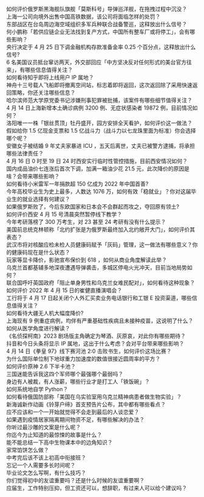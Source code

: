 如何评价俄罗斯黑海舰队旗舰「莫斯科号」导弹巡洋舰，在拖拽过程中沉没？  
上海一公司向境外出售中国高铁数据，该公司将面临怎样的处罚？  
东部战区在台岛周边海空域组织多军兵种联合战备警巡，这释放出什么信号？  
何小鹏称「若供应链企业无法找到复产方式，中国所有整车厂或将停工」，会有哪些影响？  
央行决定于 4 月 25 日下调金融机构存款准备金率 0.25 个百分点，这释放出什么信号?  
6 名美国议员抵台窜访两天，外交部回应「中方坚决反对任何形式的美台官方往来」，有哪些信息值得关注？  
如何看待知乎即将上线用户 IP 属地？  
神舟十三号载人飞船即将撤离空间站，标志着即将返回，这次返回除了采用快速返回策略，你还关注哪些信息？  
哈尔滨师范大学原党委书记涉嫌刑事犯罪被批捕，该案件有哪些细节值得关注？  
4 月 14 日上海新增本土确诊病例 3200 例、无症状感染者 19872 例，目前情况如何？  
洛阳唯一一株「银丝贯顶」牡丹盛开，园方安排全天看护，如何评价这一做法？  
假如给你 1.5 亿现金支票和 1.5 亿战斗力（战斗力以七龙珠里面为标准）你会选择哪个呢？  
安徽女子被结婚 9 年丈夫家暴进 ICU ，五天后离世，丈夫已被警方逮捕，将承担哪些法律责任？  
4 月 16 日 0 时至 19 日 24 时西安实行临时性管控措施，目前西安情况如何？  
国内成品油价七连涨后首次下调，加满一箱油少花 21.5 元，此次降价的原因是啥？会带来哪些影响？  
如何看待小米雷军一年捐款超 150 亿成为 2022 年中国首善?  
今年高校毕业生为史上最多，人数达 1076 万，如何有效「稳就业」？你对这届毕业生的就业选择有何建议？  
如果俄罗斯败了，今后东欧国家和日本会不会群起而攻之，夺回原有领土?  
如何评价西安 4 月 15 号清晨突然暂停线下教学？  
今年考研落榜了 300 万考生，对 23 甚至 24 考研有没有什么提示？  
美国前总统克林顿称「北约扩张是为俄罗斯最终加入北约敞开大门」，如何评价其表态？  
武汉市将对核酸应检未检人员健康码赋予「灰码」管理，这一做法有哪些意义？你的健康码现在是什么状态？  
玩家等显卡降价，影驰宣布保价到 618 ，如何从商业角度解读此举？  
乌克兰首都基辅多地深夜遭遇导弹袭击，多城区停电火光冲天，目前当地局势如何？  
联合国呼吁英国政府「阻止单身男性和乌克兰女难民配对」，如何看待这种现象？  
如何评价 2022 年 4 月 15 日的崔健直播演唱会？  
工行将于 4 月 17 日起关闭个人外汇买卖业务电话银行和工银 E 投资渠道，哪些信息值得关注？  
如何看待大疆无人机大幅度降价?  
上海现有 9 例重症病例，均伴有严重基础性疾病且未接种疫苗，这说明了什么？如何从医学角度进行解读？  
《名侦探柯南》2023 剧场版主角确定为琴酒、灰原哀，对此你有哪些期待？  
抖音和今日头条将显示 IP 属地，这出于什么考虑？会对平台带来哪些影响？  
4 月 14 日《拳皇 97》线下赛河池 2:0 击败书生，如何评价这场比赛？  
为什么国际单位制下地球重力加速度的数值很接近圆周率的平方？  
如何评价原神 2.6 下半卡池？  
三国迷能告诉我这四个军师哪个最强哪个最弱吗？  
身边有人被裁，有人涨薪，哪些行业才是打工人「铁饭碗」？  
如何系统地自学 Python？  
如何看待俄国防部称「美国在乌实验室用乌克兰精神病患者做生物实验」？  
新海诚新作动画《铃芽户缔》首支预告片公布，其中都有哪些看点？  
应不应该和一个一开始就觉得不会走到最后的人谈恋爱？  
如果遇到疫情居家隔离期间物资不足，有哪些解决的办法？  
你听过最沙雕的文案是什么呢？  
你迄今为止知道的最惊悚的故事是什么？  
能不能总结一下高中生物课本中的边角知识？  
家常馅饼怎么做？  
中考完后该不该上初高中衔接班？  
忘记一个人需要多长时间呢？  
毕业论文怎么写啊，有什么技巧？  
你们觉得初中的友谊重要吗？还是什么时候的友谊重要啊？  
应届生，工作特别压抑，但工资还可以，想辞职，有过来人可以给个建议吗？  

